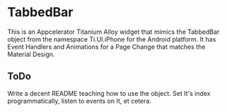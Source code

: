 # TabbedBar

This is an Appcelerator Titanium Alloy widget that mimics the TabbedBar object from the namespace Ti.UI.iPhone for the Android platform.
It has Event Handlers and Animations for a Page Change that matches the Material Design.

## ToDo

Write a decent README teaching how to use the object. Set It's index programmatically, listen to events on It, et cetera. 
